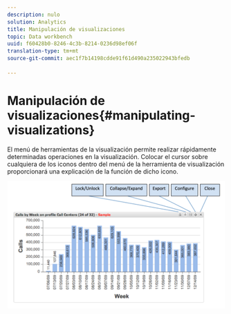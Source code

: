 ```yaml
---
description: nulo
solution: Analytics
title: Manipulación de visualizaciones
topic: Data workbench
uuid: f60428b0-8246-4c3b-8214-0236d98ef06f
translation-type: tm+mt
source-git-commit: aec1f7b14198cdde91f61d490a235022943bfedb

---
```



# Manipulación de visualizaciones{#manipulating-visualizations}

El menú de herramientas de la visualización permite realizar rápidamente determinadas operaciones en la visualización. Colocar el cursor sobre cualquiera de los iconos dentro del menú de la herramienta de visualización proporcionará una explicación de la función de dicho icono.

![](assets/manipulate_visual.png)

